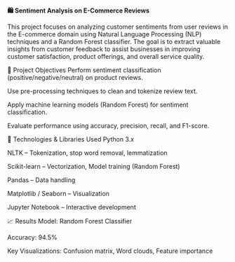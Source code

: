 **🛍️ Sentiment Analysis on E-Commerce Reviews**

This project focuses on analyzing customer sentiments from user reviews in the E-commerce domain using Natural Language Processing (NLP) techniques and a Random Forest classifier. The goal is to extract valuable insights from customer feedback to assist businesses in improving customer satisfaction, product offerings, and overall service quality.

📌 Project Objectives
Perform sentiment classification (positive/negative/neutral) on product reviews.

Use pre-processing techniques to clean and tokenize review text.

Apply machine learning models (Random Forest) for sentiment classification.

Evaluate performance using accuracy, precision, recall, and F1-score.

🧠 Technologies & Libraries Used
Python 3.x

NLTK – Tokenization, stop word removal, lemmatization

Scikit-learn – Vectorization, Model training (Random Forest)

Pandas – Data handling

Matplotlib / Seaborn – Visualization

Jupyter Notebook – Interactive development

📈 Results
Model: Random Forest Classifier

Accuracy: 94.5%

Key Visualizations: Confusion matrix, Word clouds, Feature importance

